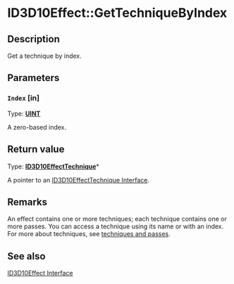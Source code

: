 # ID3D10Effect::GetTechniqueByIndex

## Description

Get a technique by index.

## Parameters

### `Index` [in]

Type: **[UINT](https://learn.microsoft.com/windows/desktop/WinProg/windows-data-types)**

A zero-based index.

## Return value

Type: **[ID3D10EffectTechnique](https://learn.microsoft.com/windows/desktop/api/d3d10effect/nn-d3d10effect-id3d10effecttechnique)***

A pointer to an [ID3D10EffectTechnique Interface](https://learn.microsoft.com/windows/desktop/api/d3d10effect/nn-d3d10effect-id3d10effecttechnique).

## Remarks

An effect contains one or more techniques; each technique contains one or more passes. You can access a technique using its name or with an index.
For more about techniques, see [techniques and passes](https://learn.microsoft.com/windows/desktop/direct3d10/d3d10-graphics-programming-guide-effects-organize).

## See also

[ID3D10Effect Interface](https://learn.microsoft.com/windows/desktop/api/d3d10effect/nn-d3d10effect-id3d10effect)